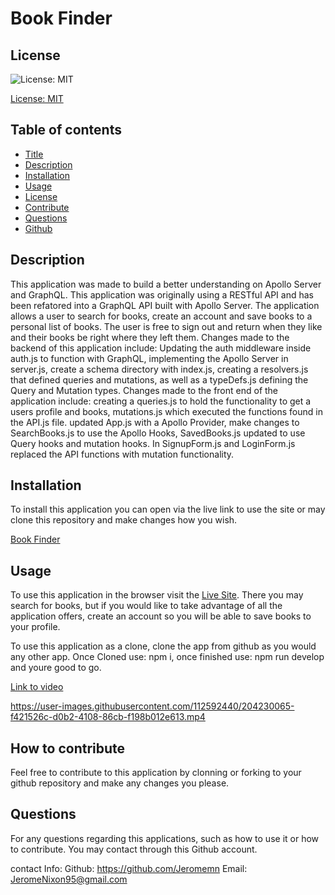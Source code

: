 # Book Finder

## License
![License: MIT](https://img.shields.io/badge/License-MIT-yellow.svg)

[License: MIT](https://opensource.org/licenses/MIT)
	

## Table of contents
* [Title](#title) 
* [Description](#description)
* [Installation](#installation)
* [Usage](#usage)
* [License](#license)
* [Contribute](#contribute)
* [Questions](#questions)
* [Github](#github)

## Description
This application was made to build a better understanding on Apollo Server and GraphQL. This application was originally using a RESTful API and has been refatored into a GraphQL API built with Apollo Server. The application allows a user to search for books, create an account and save books to a personal list of books. The user is free to sign out and return when they like and their books be right where they left them. Changes made to the backend of this application include: Updating the auth middleware inside auth.js to function with GraphQL, implementing the Apollo Server in server.js, create a schema directory with index.js, creating a resolvers.js that defined queries and mutations, as well as a typeDefs.js defining the Query and Mutation types. Changes made to the front end of the application include: creating a queries.js to hold the functionality to get a users profile and books, mutations.js which executed the functions found in the API.js file. updated App.js with a Apollo Provider, make changes to SearchBooks.js to use the Apollo Hooks, SavedBooks.js updated to use Query hooks and mutation hooks. In SignupForm.js and LoginForm.js replaced the API functions with mutation functionality.
    
## Installation
To install this application you can open via the live link to use the site or may clone this repository and make changes how you wish.

[Book Finder](https://personal-note-book.herokuapp.com/)

## Usage
To use this application in the browser visit the [Live Site]([https://personal-note-book.herokuapp.com/](https://peaceful-ocean-11868.herokuapp.com/saved)). There you may search for books, but if you would like to take advantage of all the application offers, create an account so you will be able to save books to your profile. 

To use this application as a clone, clone the app from github as you would any other app. Once Cloned use: npm i, once finished use: npm run develop and youre good to go.

[Link to video](https://drive.google.com/file/d/1dVnzKua0zOuEF0Jm7O_5_evm2jZ9HRgQ/view)



https://user-images.githubusercontent.com/112592440/204230065-f421526c-d0b2-4108-86cb-f198b012e613.mp4

    
## 


## How to contribute
Feel free to contribute to this application by clonning or forking to your github repository and make any changes you please.

## 


## Questions
For any questions regarding this applications, such as how to use it or how to contribute. You may contact through this Github account.

contact Info:
Github: https://github.com/Jeromemn
Email: [JeromeNixon95@gmail.com](mailto:JeromeNixon95@gmail.com)
